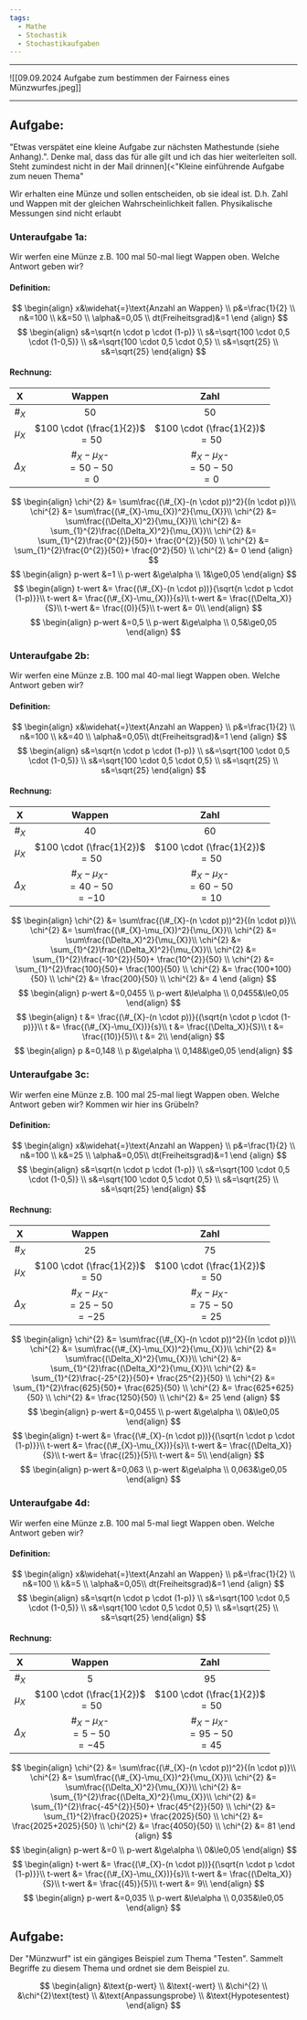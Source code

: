 ```yaml
---
tags:
  - Mathe
  - Stochastik
  - Stochastikaufgaben
---
```


---

![[09.09.2024 Aufgabe zum bestimmen der Fairness eines Münzwurfes.jpeg]]


---

## Aufgabe:
"Etwas verspätet eine kleine Aufgabe zur nächsten Mathestunde (siehe Anhang).".
Denke mal, dass das für alle gilt und ich das hier weiterleiten soll. Steht zumindest nicht in der Mail drinnen](<"Kleine einführende Aufgabe zum neuen Thema"

Wir erhalten eine Münze und sollen entscheiden, ob sie ideal ist. D.h. Zahl und Wappen mit der gleichen Wahrscheinlichkeit fallen. Physikalische Messungen sind nicht erlaubt

### Unteraufgabe 1a:
Wir werfen eine Münze z.B. 100 mal
50-mal liegt Wappen oben. Welche Antwort geben wir?


#### Definition:
$$
\begin{align}
x&\widehat{=}\text{Anzahl an Wappen} \\
p&=\frac{1}{2} \\
n&=100 \\
k&=50 \\
\alpha&=0,05 \\
dt(Freiheitsgrad)&=1
\end {align}
$$
$$
\begin{align}
s&=\sqrt{n \cdot p \cdot (1-p)} \\
s&=\sqrt{100 \cdot 0,5 \cdot (1-0,5)} \\
s&=\sqrt{100 \cdot 0,5 \cdot 0,5} \\
s&=\sqrt{25} \\
s&=\sqrt{25}
\end{align}
$$

#### Rechnung:

|     X      |               Wappen                |                Zahl                 |
| :--------: | :---------------------------------: | :---------------------------------: |
|   $\#_X$   |                 50                  |                 50                  |
|  $\mu_X$   | $100 \cdot (\frac{1}{2})$<br> $=50$ | $100 \cdot (\frac{1}{2})$<br> $=50$ |
| $\Delta_X$ |  $\#_X-\mu_X$-<br>$=50-50$<br>$=0$  |  $\#_X-\mu_X$-<br>$=50-50$<br>$=0$  |

$$
\begin{align}
\chi^{2} &= \sum\frac{(\#_{X}-(n \cdot p))^2}{(n \cdot p)}\\
\chi^{2} &= \sum\frac{(\#_{X}-\mu_{X})^2}{\mu_{X}}\\
\chi^{2} &= \sum\frac{(\Delta_X)^2}{\mu_{X}}\\
\chi^{2} &= \sum_{1}^{2}\frac{(\Delta_X)^2}{\mu_{X}}\\
\chi^{2} &= \sum_{1}^{2}\frac{0^{2}}{50}+ \frac{0^{2}}{50} \\
\chi^{2} &= \sum_{1}^{2}\frac{0^{2}}{50}+ \frac{0^2}{50} \\
\chi^{2} &= 0
\end {align}
$$
$$
\begin{align}
p-wert &=1 \\
p-wert &\ge\alpha \\
1&\ge0,05
\end{align}
$$
$$
\begin{align}
t-wert &= \frac{(\#_{X}-(n \cdot p))}{\sqrt{n \cdot p \cdot (1-p)}}\\
t-wert &= \frac{(\#_{X}-\mu_{X})}{s}\\
t-wert &= \frac{(\Delta_X)}{S}\\
t-wert &= \frac{(0)}{5}\\
t-wert &= 0\\
\end{align}
$$
$$
\begin{align}
p-wert &=0,5 \\
p-wert &\ge\alpha \\
0,5&\ge0,05
\end{align}
$$

### Unteraufgabe 2b:
Wir werfen eine Münze z.B. 100 mal
40-mal liegt Wappen oben. Welche Antwort geben wir?
#### Definition:
$$
\begin{align}
x&\widehat{=}\text{Anzahl an Wappen} \\
p&=\frac{1}{2} \\
n&=100 \\
k&=40 \\
\alpha&=0,05\\
dt(Freiheitsgrad)&=1
\end {align}
$$
$$
\begin{align}
s&=\sqrt{n \cdot p \cdot (1-p)} \\
s&=\sqrt{100 \cdot 0,5 \cdot (1-0,5)} \\
s&=\sqrt{100 \cdot 0,5 \cdot 0,5} \\
s&=\sqrt{25} \\
s&=\sqrt{25}
\end{align}
$$

#### Rechnung:

|     X      |               Wappen                |                Zahl                 |
| :--------: | :---------------------------------: | :---------------------------------: |
|   $\#_X$   |                 40                  |                 60                  |
|  $\mu_X$   | $100 \cdot (\frac{1}{2})$<br> $=50$ | $100 \cdot (\frac{1}{2})$<br> $=50$ |
| $\Delta_X$ | $\#_X-\mu_X$-<br>$=40-50$<br>$=-10$ | $\#_X-\mu_X$-<br>$=60-50$<br>$=10$  |

$$
\begin{align}
\chi^{2} &= \sum\frac{(\#_{X}-(n \cdot p))^2}{(n \cdot p)}\\
\chi^{2} &= \sum\frac{(\#_{X}-\mu_{X})^2}{\mu_{X}}\\
\chi^{2} &= \sum\frac{(\Delta_X)^2}{\mu_{X}}\\
\chi^{2} &= \sum_{1}^{2}\frac{(\Delta_X)^2}{\mu_{X}}\\
	\chi^{2} &= \sum_{1}^{2}\frac{-10^{2}}{50}+ \frac{10^{2}}{50} \\
	\chi^{2} &= \sum_{1}^{2}\frac{100}{50}+ \frac{100}{50} \\
	\chi^{2} &= \frac{100+100}{50} \\
	\chi^{2} &= \frac{200}{50} \\
	\chi^{2} &= 4
\end {align}
$$
$$
\begin{align}
p-wert &=0,0455 \\
p-wert &\le\alpha \\
0,0455&\le0,05
\end{align}
$$
$$
\begin{align}
t &= \frac{(\#_{X}-(n \cdot p))}{(\sqrt{n \cdot p \cdot (1-p)}}\\
t &= \frac{(\#_{X}-\mu_{X})}{s}\\
t &= \frac{(\Delta_X)}{S}\\
t &= \frac{(10)}{5}\\
t &= 2\\
\end{align}
$$
$$
\begin{align}
p &=0,148 \\
p &\ge\alpha \\
0,148&\ge0,05
\end{align}
$$

### Unteraufgabe 3c:
Wir werfen eine Münze z.B. 100 mal
25-mal liegt Wappen oben. Welche Antwort geben wir? Kommen wir hier ins Grübeln?
#### Definition:
$$
\begin{align}
x&\widehat{=}\text{Anzahl an Wappen} \\
p&=\frac{1}{2} \\
n&=100 \\
k&=25 \\
\alpha&=0,05\\
dt(Freiheitsgrad)&=1
\end {align}
$$
$$
\begin{align}
s&=\sqrt{n \cdot p \cdot (1-p)} \\
s&=\sqrt{100 \cdot 0,5 \cdot (1-0,5)} \\
s&=\sqrt{100 \cdot 0,5 \cdot 0,5} \\
s&=\sqrt{25} \\
s&=\sqrt{25}
\end{align}
$$

#### Rechnung:

|     X      |               Wappen                |                Zahl                 |
| :--------: | :---------------------------------: | :---------------------------------: |
|   $\#_X$   |                 25                  |                 75                  |
|  $\mu_X$   | $100 \cdot (\frac{1}{2})$<br> $=50$ | $100 \cdot (\frac{1}{2})$<br> $=50$ |
| $\Delta_X$ | $\#_X-\mu_X$-<br>$=25-50$<br>$=-25$ | $\#_X-\mu_X$-<br>$=75-50$<br>$=25$  |

$$
\begin{align}
\chi^{2} &= \sum\frac{(\#_{X}-(n \cdot p))^2}{(n \cdot p)}\\
\chi^{2} &= \sum\frac{(\#_{X}-\mu_{X})^2}{\mu_{X}}\\
\chi^{2} &= \sum\frac{(\Delta_X)^2}{\mu_{X}}\\
\chi^{2} &= \sum_{1}^{2}\frac{(\Delta_X)^2}{\mu_{X}}\\
	\chi^{2} &= \sum_{1}^{2}\frac{-25^{2}}{50}+ \frac{25^{2}}{50} \\
	\chi^{2} &= \sum_{1}^{2}\frac{625}{50}+ \frac{625}{50} \\
	\chi^{2} &= \frac{625+625}{50} \\
	\chi^{2} &= \frac{1250}{50} \\
	\chi^{2} &= 25 
\end {align}
$$
$$
\begin{align}
p-wert &=0,0455 \\
p-wert &\ge\alpha \\
0&\le0,05
\end{align}
$$
$$
\begin{align}
t-wert &= \frac{(\#_{X}-(n \cdot p))}{(\sqrt{n \cdot p \cdot (1-p)}}\\
t-wert &= \frac{(\#_{X}-\mu_{X})}{s}\\
t-wert &= \frac{(\Delta_X)}{S}\\
t-wert &= \frac{(25)}{5}\\
t-wert &= 5\\
\end{align}
$$
$$
\begin{align}
p-wert &=0,063 \\
p-wert &\ge\alpha \\
0,063&\ge0,05
\end{align}
$$

### Unteraufgabe 4d:
Wir werfen eine Münze z.B. 100 mal
5-mal liegt Wappen oben. Welche Antwort geben wir?


#### Definition:
$$
\begin{align}
x&\widehat{=}\text{Anzahl an Wappen} \\
p&=\frac{1}{2} \\
n&=100 \\
k&=5 \\
\alpha&=0,05\\
dt(Freiheitsgrad)&=1
\end {align}
$$
$$
\begin{align}
s&=\sqrt{n \cdot p \cdot (1-p)} \\
s&=\sqrt{100 \cdot 0,5 \cdot (1-0,5)} \\
s&=\sqrt{100 \cdot 0,5 \cdot 0,5} \\
s&=\sqrt{25} \\
s&=\sqrt{25}
\end{align}
$$


#### Rechnung:

|     X      |               Wappen                |                Zahl                 |
| :--------: | :---------------------------------: | :---------------------------------: |
|   $\#_X$   |                  5                  |                 95                  |
|  $\mu_X$   | $100 \cdot (\frac{1}{2})$<br> $=50$ | $100 \cdot (\frac{1}{2})$<br> $=50$ |
| $\Delta_X$ | $\#_X-\mu_X$-<br>$=5-50$<br>$=-45$  | $\#_X-\mu_X$-<br>$=95-50$<br>$=45$  |

$$
\begin{align}
\chi^{2} &= \sum\frac{(\#_{X}-(n \cdot p))^2}{(n \cdot p)}\\
\chi^{2} &= \sum\frac{(\#_{X}-\mu_{X})^2}{\mu_{X}}\\
\chi^{2} &= \sum\frac{(\Delta_X)^2}{\mu_{X}}\\
\chi^{2} &= \sum_{1}^{2}\frac{(\Delta_X)^2}{\mu_{X}}\\
	\chi^{2} &= \sum_{1}^{2}\frac{-45^{2}}{50}+ \frac{45^{2}}{50} \\
	\chi^{2} &= \sum_{1}^{2}\frac{}{2025}+ \frac{2025}{50} \\
	\chi^{2} &= \frac{2025+2025}{50} \\
	\chi^{2} &= \frac{4050}{50} \\
	\chi^{2} &= 81
\end {align}
$$
$$
\begin{align}
p-wert &=0 \\
p-wert &\ge\alpha \\
0&\le0,05
\end{align}
$$
$$
\begin{align}
t-wert &= \frac{(\#_{X}-(n \cdot p))}{(\sqrt{n \cdot p \cdot (1-p)}}\\
t-wert &= \frac{(\#_{X}-\mu_{X})}{s}\\
t-wert &= \frac{(\Delta_X)}{S}\\
t-wert &= \frac{(45)}{5}\\
t-wert &= 9\\
\end{align}
$$
$$
\begin{align}
p-wert &=0,035 \\
p-wert &\le\alpha \\
0,035&\le0,05
\end{align}
$$

## Aufgabe:
Der "Münzwurf" ist ein gängiges Beispiel zum Thema "Testen".
Sammelt Begriffe zu diesem Thema und ordnet sie dem Beispiel zu.

$$
\begin{align}
&\text{p-wert} \\
&\text{-wert} \\
&\chi^{2} \\
&\chi^{2}\text{test} \\
&\text{Anpassungsprobe} \\
&\text{Hypotesentest}
\end{align}
$$

